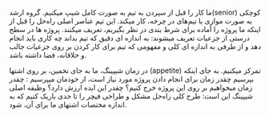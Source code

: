 ما کار را قبل از سپردن به تیم به صورت کامل شیپ میکنیم. گروه ارشد(senior) کوچکی به صورت موازی با تیم‌های در چرخه، کار میکند. این تیم عناصر اصلی راه‌حل را قبل از اینکه ما پروژه را آماده برای شرط بندی در نظر بگیریم، تعریف میکنند. پروژه ها در سطح درستی از جزعیات تعریف میشوند: به اندازه ای دقیق که تیم بداند چه کاری باید انجام دهد و از طرفی به اندازه ای کلی و مفهومی که تیم برای کار کردن بر روی جزعیات جالب و خلاقانه، فضا داشته باشد.

در زمان شیپینگ، ما به جای تخمین، بر روی اشتها (appetite) تمرکز میکنیم. به جای اینکه بپرسیم چقدر زمان برای انجام دادن پروژه مورد نیاز است، از خودمان میپرسیم : چقدر زمان میخواهیم بر روی این پروژه خرج کنیم؟ چقدر این ایده ارزش دارد؟ وظیفه اصلی شیپینگ این است:  طرح کلی راه‌حل مشکل و طراحی فیچر را تا حدی باریک کنیم که به اندازه مختصات اشتهای ما برای آن، شود.